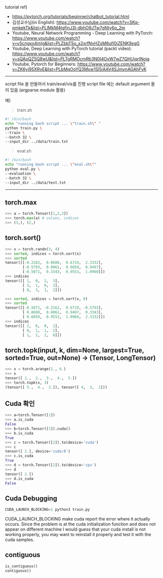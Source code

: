 tutorial ref) 
- https://pytorch.org/tutorials/beginner/chatbot_tutorial.html
- 김성교수님(in English): https://www.youtube.com/watch?v=SKq-pmkekTk&list=PLlMkM4tgfjnJ3I-dbhO9JTw7gNty6o_2m
- Youtube, Neural Network Programming - Deep Learning with PyTorch: https://www.youtube.com/watch?v=v5cngxo4mIg&list=PLZbbT5o_s2xrfNyHZsM6ufI0iZENK9xgG
- Youtube, Deep Learning with PyTorch tutorial (packt video): https://www.youtube.com/watch?v=sQAoQZ5Q8wU&list=PLTgRMOcmRb3N0I4OxW7wZ7QHUjqrINoja
- Youtube, Pytorch for Beginners: https://www.youtube.com/watch?v=ZK6yi95XRvE&list=PLbMqOoYQ3Mxw1Sl5iAAV4SJmvnAGAhFvK

-----------------------------------
script file 을 만들어서 train/eval/vis를 진행
script file 에는 default argument 들이 있음 (argparse module 활용)

예)
> train.sh
~~~bash
#! /bin/bash
echo "running bash script ... \"train.sh\" "
python train.py \
--train \
--batch 32 \
--input_dir ../data/train.txt
~~~

> eval.sh
~~~bash
#! /bin/bash
echo "running bash script ... \"eval.sh\""
python eval.py \
--evaluation \
--batch 32 \
--input_dir ../data/test.txt
~~~
-----------------------------------

## torch.max
~~~python
>>> a = torch.Tensor([1,2,3])
>>> torch.max(a) # values, indices
>>> (3,), (2,)
~~~

## torch.sort()
~~~python
>>> x = torch.randn(3, 4)
>>> sorted, indices = torch.sort(x)
>>> sorted
tensor([[-0.2162,  0.0608,  0.6719,  2.3332],
        [-0.5793,  0.0061,  0.6058,  0.9497],
        [-0.5071,  0.3343,  0.9553,  1.0960]])
>>> indices
tensor([[ 1,  0,  2,  3],
        [ 3,  1,  0,  2],
        [ 0,  3,  1,  2]])

>>> sorted, indices = torch.sort(x, 0)
>>> sorted
tensor([[-0.5071, -0.2162,  0.6719, -0.5793],
        [ 0.0608,  0.0061,  0.9497,  0.3343],
        [ 0.6058,  0.9553,  1.0960,  2.3332]])
>>> indices
tensor([[ 2,  0,  0,  1],
        [ 0,  1,  1,  2],
        [ 1,  2,  2,  0]])
~~~

## torch.topk(input, k, dim=None, largest=True, sorted=True, out=None) -> (Tensor, LongTensor)
~~~python
>>> x = torch.arange(1., 6.)
>>> x
tensor([ 1.,  2.,  3.,  4.,  5.])
>>> torch.topk(x, 3)
(tensor([ 5.,  4.,  3.]), tensor([ 4,  3,  2]))
~~~

## Cuda 확인
~~~python
>>> a=torch.Tensor([1])
>>> a.is_cuda
False
>>> b=torch.Tensor([1]).cuda()
>>> b.is_cuda
True
>>> c = torch.Tensor([2]).to(device='cuda')
>>> c
tensor([ 2.], device='cuda:0')
>>> c.is_cuda
True
>>> d = torch.Tensor([2]).to(device='cpu')
>>> d
tensor([ 2.])
>>> d.is_cuda
False
~~~

## Cuda Debugging
~~~python
CUDA_LAUNCH_BLOCKING=1 python3 train.py
~~~
CUDA_LAUNCH_BLOCKING make cuda report the error where it actually occurs.
Since the problem is at the cuda initialization function and does not appear on different machine I would guess that your cuda install is not working properly, you may want to reinstall it properly and test it with the cuda samples.

## contiguous
~~~python
is_contiguous()
contiguous()
~~~
~~~
